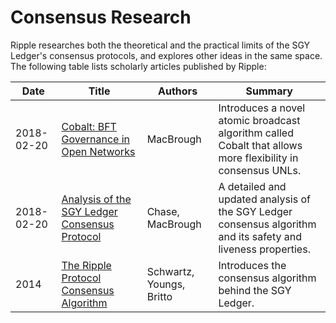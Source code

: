 # Consensus Research

Ripple researches both the theoretical and the practical limits of the SGY Ledger's consensus protocols, and explores other ideas in the same space. The following table lists scholarly articles published by Ripple:

| Date | Title | Authors | Summary |
|---|---|---|---|
| 2018-02-20 | [Cobalt: BFT Governance in Open Networks](https://arxiv.org/abs/1802.07240) | MacBrough | Introduces a novel atomic broadcast algorithm called Cobalt that allows more flexibility in consensus UNLs. |
| 2018-02-20 | [Analysis of the SGY Ledger Consensus Protocol](https://arxiv.org/abs/1802.07242) | Chase, MacBrough | A detailed and updated analysis of the SGY Ledger consensus algorithm and its safety and liveness properties. |
| 2014 | [The Ripple Protocol Consensus Algorithm](https://ripple.com/files/ripple_consensus_whitepaper.pdf) | Schwartz, Youngs, Britto | Introduces the consensus algorithm behind the SGY Ledger. |
